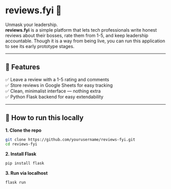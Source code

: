 # reviews.fyi 🚀

Unmask your leadership.  
**reviews.fyi** is a simple platform that lets tech professionals write honest reviews about their bosses, rate them from 1-5, and keep leadership accountable. Though it is a way from being live, you can run this application to see its early prototype stages.

---

## 🌟 Features
✅ Leave a review with a 1-5 rating and comments  
✅ Store reviews in Google Sheets for easy tracking  
✅ Clean, minimalist interface — nothing extra  
✅ Python Flask backend for easy extendability

---

## 🚀 How to run this locally

**1. Clone the repo**

```bash
git clone https://github.com/yourusername/reviews-fyi.git
cd reviews-fyi

```

**2. Install Flask**
 
```bash
pip install flask

```

**3. Run via localhost**
```bash
flask run

```


